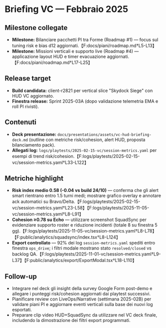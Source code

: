 # Briefing VC — Febbraio 2025

## Milestone collegate
- **Milestone:** Bilanciare pacchetti PI tra Forme (Roadmap #1) — focus sul tuning risk e bias d12 aggiornati.【F:docs/piani/roadmap.md†L5-L13】
- **Milestone:** Missioni verticali e supporto live (Roadmap #4) — applicazione layout HUD e timer evacuazione aggiornati.【F:docs/piani/roadmap.md†L17-L25】

## Release target
- **Build candidata:** client-r2821 per vertical slice "Skydock Siege" con HUD VC aggiornato.
- **Finestra release:** Sprint 2025-03A (dopo validazione telemetria EMA e roll PI rivisti).

## Contenuti
- **Deck presentazione:** `docs/presentations/assets/vc-hud-briefing-deck.md` (outline con metriche risk/cohesion, alert HUD, proposta bilanciamento pack).
- **Allegati log:** `logs/playtests/2025-02-15-vc/session-metrics.yaml` per esempi di trend risk/cohesion.【F:logs/playtests/2025-02-15-vc/session-metrics.yaml†L33-L122】

## Metriche highlight
- **Risk index medio 0.58 (-0.04 vs build 24/10)** — conferma che gli alert smart rientrano entro 1.5 turni medi; mostrare grafico overlay e annotare ack automatici su Bravo/Delta.【F:logs/playtests/2025-02-15-vc/session-metrics.yaml†L23-L58】【F:logs/playtests/2025-11-05-vc/session-metrics.yaml†L8-L91】
- **Cohesion ≥0.78 su Echo** — utilizzare screenshot SquadSync per evidenziare supporto roster e riduzione incidenti (totale 8 su finestra 5 gg).【F:logs/playtests/2025-11-05-vc/session-metrics.yaml†L8-L78】【F:public/analytics/squadsync/index.tsx†L8-L124】
- **Export controllato** — 92% dei log `session-metrics.yaml` spediti entro finestra `ops_drive`; i filtri modale mostrano stato `resolved/closed` vs backlog QA.【F:logs/playtests/2025-11-01-vc/session-metrics.yaml†L9-L37】【F:public/analytics/export/ExportModal.tsx†L18-L110】

## Follow-up
- Integrare nel deck gli insight della survey Google Form post-demo e allegare i punteggi risk/cohesion aggiornati dai playtest successivi.
- Pianificare review con LiveOps/Narrative (settimana 2025-02B) per validare piani PI e aggiornare eventi verticali sulla base dei nuovi log esportati.
- Preparare clip video HUD+SquadSync da utilizzare nel VC deck finale, includendo la dimostrazione dei filtri export programmati.
